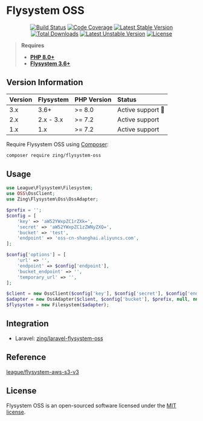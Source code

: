 # Flysystem OSS

<p align="center">
<a href="https://github.com/zingimmick/flysystem-oss/actions"><img src="https://github.com/zingimmick/flysystem-oss/workflows/tests/badge.svg" alt="Build Status"></a>
<a href="https://codecov.io/gh/zingimmick/flysystem-oss"><img src="https://codecov.io/gh/zingimmick/flysystem-oss/branch/master/graph/badge.svg" alt="Code Coverage" /></a>
<a href="https://packagist.org/packages/zing/flysystem-oss"><img src="https://poser.pugx.org/zing/flysystem-oss/v/stable.svg" alt="Latest Stable Version"></a>
<a href="https://packagist.org/packages/zing/flysystem-oss"><img src="https://poser.pugx.org/zing/flysystem-oss/downloads" alt="Total Downloads"></a>
<a href="https://packagist.org/packages/zing/flysystem-oss"><img src="https://poser.pugx.org/zing/flysystem-oss/v/unstable.svg" alt="Latest Unstable Version"></a>
<a href="https://packagist.org/packages/zing/flysystem-oss"><img src="https://poser.pugx.org/zing/flysystem-oss/license" alt="License"></a>
</p>

> **Requires**
> - **[PHP 8.0+](https://php.net/releases/)**
> - **[Flysystem 3.6+](https://github.com/thephpleague/flysystem/releases)**

## Version Information

| Version | Flysystem | PHP Version | Status                  |
|:--------|:----------|:------------|:------------------------|
| 3.x     | 3.6+      | >= 8.0      | Active support :rocket: |
| 2.x     | 2.x - 3.x | >= 7.2      | Active support          |
| 1.x     | 1.x       | >= 7.2      | Active support          |

Require Flysystem OSS using [Composer](https://getcomposer.org):

```bash
composer require zing/flysystem-oss
```

## Usage

```php
use League\Flysystem\Filesystem;
use OSS\OssClient;
use Zing\Flysystem\Oss\OssAdapter;

$prefix = '';
$config = [
    'key' => 'aW52YWxpZC1rZXk=',
    'secret' => 'aW52YWxpZC1zZWNyZXQ=',
    'bucket' => 'test',
    'endpoint' => 'oss-cn-shanghai.aliyuncs.com',
];

$config['options'] = [
    'url' => '',
    'endpoint' => $config['endpoint'], 
    'bucket_endpoint' => '',
    'temporary_url' => '',
];

$client = new OssClient($config['key'], $config['secret'], $config['endpoint']);
$adapter = new OssAdapter($client, $config['bucket'], $prefix, null, null, $config['options']);
$flysystem = new Filesystem($adapter);
```

## Integration

- Laravel: [zing/laravel-flysystem-oss](https://github.com/zingimmick/laravel-flysystem-oss)

## Reference

[league/flysystem-aws-s3-v3](https://github.com/thephpleague/flysystem-aws-s3-v3)

## License

Flysystem OSS is an open-sourced software licensed under the [MIT license](LICENSE).
